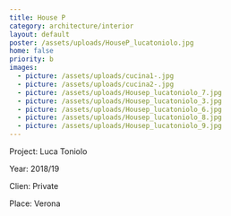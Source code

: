 ```yaml
---
title: House P
category: architecture/interior
layout: default
poster: /assets/uploads/HouseP_lucatoniolo.jpg
home: false
priority: b
images:
  - picture: /assets/uploads/cucina1-.jpg
  - picture: /assets/uploads/cucina2-.jpg
  - picture: /assets/uploads/Housep_lucatoniolo_7.jpg
  - picture: /assets/uploads/Housep_lucatoniolo_3.jpg
  - picture: /assets/uploads/Housep_lucatoniolo_6.jpg
  - picture: /assets/uploads/Housep_lucatoniolo_8.jpg
  - picture: /assets/uploads/Housep_lucatoniolo_9.jpg
---
```

Project: Luca Toniolo

Year: 2018/19

Clien: Private

Place: Verona


